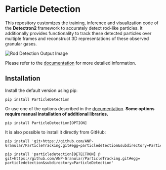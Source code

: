 # Particle Detection
This repository customizes the training, inference and visualization code of the **Detectron2** framework to accurately detect rod-like particles. It additionally provides functionality to track these detected particles over multiple frames and reconstruct 3D representations of these observed granular gases.

![Rod Detection Output Image](https://user-images.githubusercontent.com/34780470/214838680-4474e35c-4277-4ac9-8649-3940aa122eeb.jpg)

Please refer to the [documentation](https://particletracking.readthedocs.io/en/stable/index.html) for more detailed information.

## Installation
Install the default version using pip:
```shell
pip install ParticleDetection
```
Or use one of the options described in the [documentation](https://particletracking.readthedocs.io/en/stable/installation/particledetection.html). **Some options require manual installation of additional libraries.**
```shell
pip install ParticleDetection[OPTION]
```

It is also possible to install it directly from GitHub:
```shell
pip install 'git+https://github.com/ANP-Granular/ParticleTracking.git#egg=particledetection&subdirectory=ParticleDetection'
```
```shell
pip install 'particledetection[DETECTRON] @ git+https://github.com/ANP-Granular/ParticleTracking.git#egg=
particledetection&subdirectory=ParticleDetection'
```
